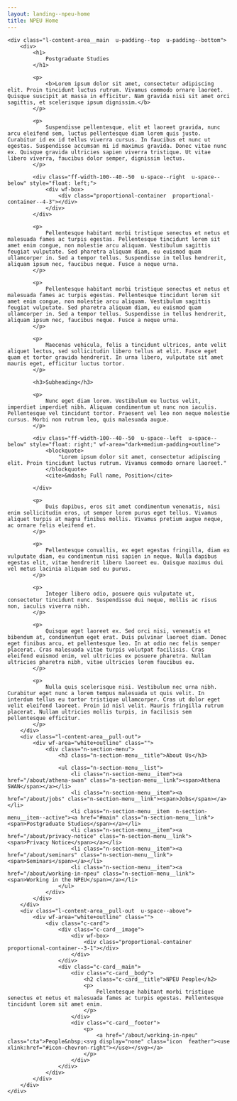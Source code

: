 ```yaml
---
layout: landing--npeu-home
title: NPEU Home
---
```

<div wf-area="white+outline" class="l-content-area  l-content-area--has-pull-outs">

    <div class="l-content-area__main  u-padding--top  u-padding--bottom">
        <div>
            <h1>
                Postgraduate Studies
            </h1>
        
            <p>
                <b>Lorem ipsum dolor sit amet, consectetur adipiscing elit. Proin tincidunt luctus rutrum. Vivamus commodo ornare laoreet. Quisque suscipit at massa in efficitur. Nam gravida nisi sit amet orci sagittis, et scelerisque ipsum dignissim.</b>
            </p>

            <p>
                Suspendisse pellentesque, elit et laoreet gravida, nunc arcu eleifend sem, luctus pellentesque diam lorem quis justo. Curabitur id ex id tellus viverra cursus. In faucibus et nunc ut egestas. Suspendisse accumsan mi id maximus gravida. Donec vitae nunc ex. Quisque gravida ultricies sapien viverra tristique. Ut vitae libero viverra, faucibus dolor semper, dignissim lectus.
            </p>

            <div class="ff-width-100--40--50  u-space--right  u-space--below" style="float: left;">
                <div wf-box>
                    <div class="proportional-container  proportional-container--4-3"></div>
                </div>
            </div>
            
            <p>
                Pellentesque habitant morbi tristique senectus et netus et malesuada fames ac turpis egestas. Pellentesque tincidunt lorem sit amet enim congue, non molestie arcu aliquam. Vestibulum sagittis feugiat vulputate. Sed pharetra aliquam diam, eu euismod quam ullamcorper in. Sed a tempor tellus. Suspendisse in tellus hendrerit, aliquam ipsum nec, faucibus neque. Fusce a neque urna.
            </p>

            <p>
                Pellentesque habitant morbi tristique senectus et netus et malesuada fames ac turpis egestas. Pellentesque tincidunt lorem sit amet enim congue, non molestie arcu aliquam. Vestibulum sagittis feugiat vulputate. Sed pharetra aliquam diam, eu euismod quam ullamcorper in. Sed a tempor tellus. Suspendisse in tellus hendrerit, aliquam ipsum nec, faucibus neque. Fusce a neque urna.
            </p>

            <p>
                Maecenas vehicula, felis a tincidunt ultrices, ante velit aliquet lectus, sed sollicitudin libero tellus at elit. Fusce eget quam et tortor gravida hendrerit. In urna libero, vulputate sit amet mauris eget, efficitur luctus tortor.
            </p>

            <h3>Subheading</h3>

            <p>
                Nunc eget diam lorem. Vestibulum eu luctus velit, imperdiet imperdiet nibh. Aliquam condimentum ut nunc non iaculis. Pellentesque vel tincidunt tortor. Praesent vel leo non neque molestie cursus. Morbi non rutrum leo, quis malesuada augue.
            </p>

            <div class="ff-width-100--40--50  u-space--left  u-space--below" style="float: right;" wf-area="dark+medium-padding+outline">
                <blockquote>
                    "Lorem ipsum dolor sit amet, consectetur adipiscing elit. Proin tincidunt luctus rutrum. Vivamus commodo ornare laoreet."
                </blockquote>
                <cite>&mdash; Full name, Position</cite>

            </div>
            
            <p>
                Duis dapibus, eros sit amet condimentum venenatis, nisi enim sollicitudin eros, ut semper lorem purus eget tellus. Vivamus aliquet turpis at magna finibus mollis. Vivamus pretium augue neque, ac ornare felis eleifend et.
            </p>

            <p>
                Pellentesque convallis, ex eget egestas fringilla, diam ex vulputate diam, eu condimentum nisi sapien in neque. Nulla dapibus egestas elit, vitae hendrerit libero laoreet eu. Quisque maximus dui vel metus lacinia aliquam sed eu purus.
            </p>

            <p>
                Integer libero odio, posuere quis vulputate ut, consectetur tincidunt nunc. Suspendisse dui neque, mollis ac risus non, iaculis viverra nibh.
            </p>

            <p>
                Quisque eget laoreet ex. Sed orci nisi, venenatis et bibendum at, condimentum eget erat. Duis pulvinar laoreet diam. Donec eget finibus arcu, et pellentesque leo. In at odio nec felis semper placerat. Cras malesuada vitae turpis volutpat facilisis. Cras eleifend euismod enim, vel ultricies ex posuere pharetra. Nullam ultricies pharetra nibh, vitae ultricies lorem faucibus eu.
            </p>

            <p>
                Nulla quis scelerisque nisi. Vestibulum nec urna nibh. Curabitur eget nunc a lorem tempus malesuada ut quis velit. In interdum tellus eu tortor tristique ullamcorper. Cras ut dolor eget velit eleifend laoreet. Proin id nisl velit. Mauris fringilla rutrum placerat. Nullam ultricies mollis turpis, in facilisis sem pellentesque efficitur.
            </p>
        </div>
        <div class="l-content-area__pull-out">
            <div wf-area="white+outline" class="">
                <div class="n-section-menu">
                    <h3 class="n-section-menu__title">About Us</h3>
                    
                    <ul class="n-section-menu__list">
                        <li class="n-section-menu__item"><a href="/about/athena-swan" class="n-section-menu__link"><span>Athena SWAN</span></a></li>
                        <li class="n-section-menu__item"><a href="/about/jobs" class="n-section-menu__link"><span>Jobs</span></a></li>
                        <li class="n-section-menu__item  n-section-menu__item--active"><a href="#main" class="n-section-menu__link"><span>Postgraduate Studies</span></a></li>
                        <li class="n-section-menu__item"><a href="/about/privacy-notice" class="n-section-menu__link"><span>Privacy Notice</span></a></li>
                        <li class="n-section-menu__item"><a href="/about/seminars" class="n-section-menu__link"><span>Seminars</span></a></li>
                        <li class="n-section-menu__item"><a href="/about/working-in-npeu" class="n-section-menu__link"><span>Working in the NPEU</span></a></li>
                    </ul>
                </div>
            </div>
        </div>
        <div class="l-content-area__pull-out  u-space--above">
            <div wf-area="white+outline" class="">
                <div class="c-card">
                    <div class="c-card__image">
                        <div wf-box>
                            <div class="proportional-container  proportional-container--3-1"></div>
                        </div>
                    </div>
                    <div class="c-card__main">
                        <div class="c-card__body">
                            <h2 class="c-card__title">NPEU People</h2>
                            <p>
                                Pellentesque habitant morbi tristique senectus et netus et malesuada fames ac turpis egestas. Pellentesque tincidunt lorem sit amet enim.
                            </p>
                        </div>
                        <div class="c-card__footer">
                            <p>
                                <a href="/about/working-in-npeu" class="cta">People&nbsp;<svg display="none" class="icon  feather"><use xlink:href="#icon-chevron-right"></use></svg></a>
                            </p>
                        </div>
                    </div>
                </div>
            </div>
        </div>
    </div>
    
</div>